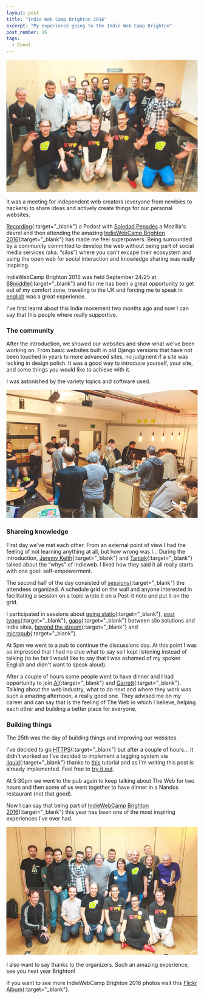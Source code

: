 ```yaml
---
layout: post
title: "Indie Web Camp Brighton 2016"
excerpt: "My experience going to the Indie Web Camp Brighton"
post_number: 16
tags:
  - Event
---
```


<img src="/assets/images/post-IWC-Brighton-2016-1.gif" alt="Photo by Julie Anne Noying CC-BY/Flickr">

It was a meeting for independent web creators (everyone from newbies to hackers) to share ideas and actively create things for our personal websites.

[Recording](http://wecodesignpodcast.com/2016/09/27/web-audio/){:target="_blank"} a Podast with [Soledad Penadés](https://soledadpenades.com) a Mozilla's devrel and then attending the amazing [IndieWebCamp Brighton 2016](https://indieweb.org/2016/Brighton){:target="_blank"} has made me feel superpowers. Being surrounded by a community committed to develop the web without being part of social media services (aka. “silos”) where you can't excape their ecosystem and using the open web for social interaction and knowledge sharing was really inspiring.

IndieWebCamp Brighton 2016 was held September 24/25 at [68middle](http://68middle.st){:target="_blank"} and for me has been a great opportunity to get out of my comfort zone, traveling to the UK and forcing me to speak in [english](/2015/11/25/hello-world/) was a great experience.

I've first learnt about this Indie movement two months ago and now I can say that this people where really supportive.

### The community

After the introduction, we showed our websites and show what we've been working on. From basic websites built in old Django versions that have not been touched in years to more advanced sites, no judgment if a site was lacking in design polish. It was a good way to introduce yourself, your site, and some things you would like to achieve with it.

I was astonished by the variety topics and software used.

<img src="/assets/images/post-IWC-Brighton-2016-2.jpg" alt="Photo by Julie Anne Noying CC-BY/Flickr">

### Shareing knowledge

First day we've met each other. From an external point of view I had the feeling of not learning anything at all, but how wrong was I... During the introduction, [Jeremy Keith](https://adactio.com){:target="_blank"} and [Tantek](http://tantek.com){:target="_blank"} talked about the “whys” of indieweb. I liked how they said it all really starts with one goal: self-empowerment.

The second half of the day consisted of [sessions](https://indieweb.org/2016/Brighton/Schedule){:target="_blank"} the attendees organized. A schedule grid on the wall and anyone interested in facilitating a session on a topic wrote it on a Post-it note and put it on the grid.

I participated in sessions about [going static](https://indieweb.org/2016/Brighton/goingstatic){:target="_blank"}, [post types](https://indieweb.org/2016/Brighton/posttypes){:target="_blank"}, [gaps](https://indieweb.org/2016/Brighton/gaps){:target="_blank"} between silo solutions and indie sites, [beyond the stream](https://indieweb.org/2016/Brighton/beyondstreams){:target="_blank"} and [micropub](https://indieweb.org/2016/Brighton/micropub){:target="_blank"}.

At 5pm we went to a pub to continue the discussions day. At this point I was so impressed that I had no clue what to say so I kept listening instead of talking (to be fair I would like to say that I was ashamed of my spoken English and didn't want to speak aloud).

After a couple of hours some people went to have dinner and I had opportunity to join [Al](https://alpower.com/){:target="_blank"} and [Garrett](https://polytechnic.co.uk/){:target="_blank"}. Talking about the web industry, what to do next and where they work was such a amazing afternoon, a really good one. They advised me on my career and can say that is the feeling of The Web in which I believe, helping each other and building a better place for everyone.

### Building things

The 25th was the day of building things and improving our websites.

I've decided to go [HTTPS](https://blog.cloudflare.com/secure-and-fast-github-pages-with-cloudflare/){:target="_blank"} but after a couple of hours... it didn't worked so I've decided to implement a tagging system via [liquid](https://shopify.github.io/liquid/){:target="_blank"} thanks to [this](http://pavdmyt.com/how-to-implement-tags-at-jekyll-website/) tutorial and as I'm writing this post is already implemented. Feel free to [try it out](/tags).

At 5:30pm we went to the pub again to keep talking about The Web for two hours and then some of us went together to have dinner in a Nandos restaurant (not that good).

Now I can say that being part of [IndieWebCamp Brighton 2016](https://indieweb.org/2016/Brighton){:target="_blank"} this year has been one of the most inspiring experiences I've ever had.

<img src="/assets/images/post-IWC-Brighton-2016-4.jpg" alt="Photo by Julie Anne Noying CC-BY/Flickr">

I also want to say thanks to the organizers. Such an amazing experience, see you next year Brighton!

If you want to see more IndieWebCamp Brighton 2016 photos visit this [Flickr Album](https://www.flickr.com/photos/tollwerk/albums/72157674218415016){:target="_blank"}.
